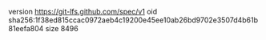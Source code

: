 version https://git-lfs.github.com/spec/v1
oid sha256:1f38ed815ccac0972aeb4c19200e45ee10ab26bd9702e3507d4b61b81eefa804
size 8496
